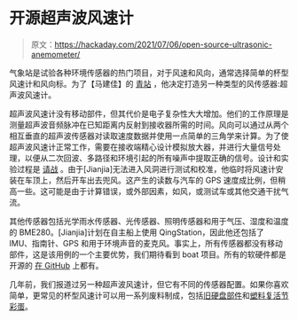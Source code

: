 # 开源超声波风速计

> 原文：<https://hackaday.com/2021/07/06/open-source-ultrasonic-anemometer/>

气象站是试验各种环境传感器的热门项目，对于风速和风向，通常选择简单的杯型风速计和风向标。为了【马建佳】的 [青站](https://hackaday.io/project/180079-qingstation-ultrasonic-anemometerweather-station) ，他决定打造另一种类型的风传感器:超声波风速计。

超声波风速计没有移动部件，但其代价是电子复杂性大大增加。他们的工作原理是测量超声波音频脉冲在已知距离内反射到接收器所需的时间。风向可以通过从两个相互垂直的超声波传感器对读取速度数据并使用一点简单的三角学来计算。为了使超声波风速计正常工作，需要在接收端精心设计模拟放大器，并进行大量信号处理，以便从二次回波、多路径和环境引起的所有噪声中提取正确的信号。设计和实验过程是 [请战](https://github.com/majianjia/QingStation/blob/main/doc/anemometer.md) 。由于[Jianjia]无法进入风洞进行测试和校准，他临时将风速计安装在车顶上，然后开车出去兜风。这产生的读数与汽车的 GPS 速度成比例，但稍高一些。这可能是由于计算错误，或外部因素，如风，或测试车或其他交通干扰气流。

其他传感器包括光学雨水传感器、光传感器、照明传感器和用于气压、湿度和温度的 BME280。[Jianjia]计划在自主船上使用 QingStation，因此他还包括了 IMU、指南针、GPS 和用于环境声音的麦克风。事实上，所有传感器都没有移动部件，这是该用例的一个主要优势，我们期待看到 boat 项目。所有的软硬件都是开源的 [在 GitHub](https://github.com/majianjia/QingStation) 上都有。

几年前，我们报道过另一种超声波风速计，但它有不同的传感器配置。如果你喜欢简单，更常见的杯型风速计可以用一系列废料制成，包括[旧硬盘部件](https://hackaday.com/2016/02/07/another-use-for-old-hard-drive-parts-anemometer/)和[塑料复活节彩蛋](https://hackaday.com/2019/01/08/an-electronic-love-letter-to-the-wind/)。